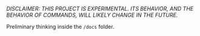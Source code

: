 _DISCLAIMER: THIS PROJECT IS EXPERIMENTAL. ITS BEHAVIOR, AND THE BEHAVIOR OF
COMMANDS, WILL LIKELY CHANGE IN THE FUTURE._

Preliminary thinking inside the `/docs` folder.
